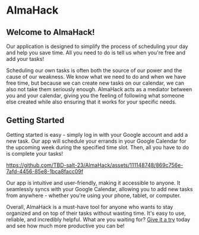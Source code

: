 # AlmaHack
## Welcome to AlmaHack! 
Our application is designed to simplify the process of scheduling your day and help you save time. All you need to do is tell us when you're free and add your tasks!

Scheduling our own tasks is often both the source of our power and the cause of our weakness. We know what we need to do and when we have free time, but because we can create new tasks on our calendar, we can also not take them seriously enough. AlmaHack acts as a mediator between you and your calendar, giving you the feeling of following what someone else created while also ensuring that it works for your specific needs.

## Getting Started
Getting started is easy - simply log in with your Google account and add a new task. Our app will schedule your errands in your Google Calendar for the upcoming week during the specified time slot. Then, all you have to do is complete your tasks!



https://github.com/TBD-salt-23/AlmaHack/assets/111148748/869c756e-7afd-4456-85e8-1bca8facc09f



Our app is intuitive and user-friendly, making it accessible to anyone. It seamlessly syncs with your Google Calendar, allowing you to add new tasks from anywhere - whether you're using your phone, tablet, or computer.

Overall, AlmaHack is a must-have tool for anyone who wants to stay organized and on top of their tasks without wasting time. It's easy to use, reliable, and incredibly helpful. What are you waiting for? [Give it a try](https://alma-hack.vercel.app/#) today and see how much more productive you can be!
